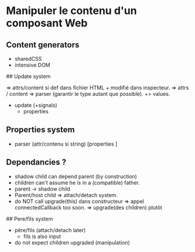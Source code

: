 <!DOCTYPE html>
<html lang="fr">
    <head>
        <meta charset="utf8"/>
        <title>LISS</title>
        <meta name="color-scheme" content="dark light">
        <meta name="viewport" content="width=device-width, initial-scale=1"/>
        <link   href="/V3/skeleton/index.css"  rel="stylesheet">
        <script  src="/V3/skeleton/index.js"  type="module"     blocking="render" async></script>
    </head>
    <body code-langs="js,bry">
        <main>

# Manipuler le contenu d'un composant Web

## Content generators

- sharedCSS
- intensive DOM

## Update system

=> attrs/content si def dans fichier HTML + modifié dans inspecteur.
=> attrs / content => parser (garantir le type autant que possible).
    +> values.

- update (+signals)
    - properties

## Properties system

- parser (attr/contenu si string) [properties ]

## Dependancies ?

- shadow child can depend parent (by construction)
- children can't assume he is in a (compatible) father.
- parent -> shadow child
- Parent/host child => attach/detach system.
- do NOT call upgrade(this) dans constructeur => appel connectedCallback too soon.
    => upgrade(des children) plutôt

## Pere/fils system

- père/fils (attach/detach later)
    - fils is also input
- do not expect children upgraded (manipulation)

</main>
    </body>
</html>